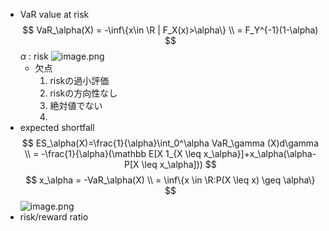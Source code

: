 - VaR value at risk
    $$
    VaR_\alpha(X) = -\inf\{x\in \R | F_X(x)>\alpha\} \\ = F_Y^{-1}(1-\alpha)
    $$
    $\alpha$ : risk
    ![image.png](image.png)
    - 欠点
        1. riskの過小評価
        2. riskの方向性なし
        3. 絶対値でない
        4. 
- expected shortfall
    $$
    ES_\alpha(X)=\frac{1}{\alpha}\int_0^\alpha VaR_\gamma (X)d\gamma \\
    = -\frac{1}{\alpha}(\mathbb E[X 1_{X \leq x_\alpha}]+x_\alpha(\alpha-P[X \leq x_\alpha]))
    $$
    $$
    x_\alpha = -VaR_\alpha(X) \\ = \inf\{x \in \R:P(X \leq x) \geq \alpha\}
    $$
    ![image.png](image%201.png)
- risk/reward ratio
